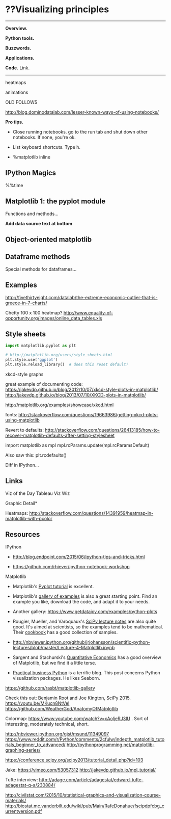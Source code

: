 # ??Visualizing principles


---
**Overview.**

**Python tools.**

**Buzzwords.**

**Applications.**

**Code.** Link.

---


heatmaps

animations


OLD FOLLOWS


http://blog.dominodatalab.com/lesser-known-ways-of-using-notebooks/


**Pro tips.**

* Close running notebooks.  go to the run tab and shut down other notebooks.  If none, you're ok.

* List keyboard shortcuts.  Type h.

* %matplotlib inline


## IPython Magics

%%time

##  Matplotlib 1:  the pyplot module

Functions and methods...


**Add data source text at bottom**


## Object-oriented matplotlib




## Dataframe methods


Special methods for dataframes...



## Examples

http://fivethirtyeight.com/datalab/the-extreme-economic-outlier-that-is-greece-in-7-charts/

Chetty 100 x 100 heatmap?
http://www.equality-of-opportunity.org/images/online_data_tables.xls

## Style sheets

```python
import matplotlib.pyplot as plt

# http://matplotlib.org/users/style_sheets.html
plt.style.use('ggplot')
plt.style.reload_library()  # does this reset default?
```


xkcd-style graphs

great example of documenting code:  https://jakevdp.github.io/blog/2012/10/07/xkcd-style-plots-in-matplotlib/
http://jakevdp.github.io/blog/2013/07/10/XKCD-plots-in-matplotlib/

http://matplotlib.org/examples/showcase/xkcd.html

fonts:  http://stackoverflow.com/questions/19663986/getting-xkcd-plots-using-matplotlib

Revert to defaults:  http://stackoverflow.com/questions/26413185/how-to-recover-matplotlib-defaults-after-setting-stylesheet

import matplotlib as mpl
mpl.rcParams.update(mpl.rcParamsDefault)

Also saw this:   plt.rcdefaults()

Diff in IPython...


## Links

Viz of the Day
Tableau
Viz Wiz

Graphic Detail*


Heatmaps:  http://stackoverflow.com/questions/14391959/heatmap-in-matplotlib-with-pcolor


## Resources

IPython

* http://blog.endpoint.com/2015/06/ipython-tips-and-tricks.html

* https://github.com/rhiever/ipython-notebook-workshop

Matplotlib

* Matplotlib's [Pyplot tutorial](http://matplotlib.org/users/pyplot_tutorial.html) is excellent.

* Matplotlib's [gallery of examples](http://matplotlib.org/gallery.html) is also a great starting point.  Find an example you like, download the code, and adapt it to your needs.

* Another gallery:  https://www.getdatajoy.com/examples/python-plots

* Rougier, Mueller, and Varoquaux's [SciPy lecture notes](https://scipy-lectures.github.io/intro/matplotlib/matplotlib.html) are also quite good.  It's aimed at scientists, so the examples tend to be mathematical.  Their [cookbook](http://wiki.scipy.org/Cookbook/Matplotlib) has a good collection of samples.

* http://nbviewer.ipython.org/github/jrjohansson/scientific-python-lectures/blob/master/Lecture-4-Matplotlib.ipynb

* Sargent and Stachurski's [Quantitative Economics](http://quant-econ.net/) has a good overview of Matplotlib, but we find it a little terse.

* [Practical business Python](http://pbpython.com/visualization-tools-1.html) is a terrific blog.  This post concerns Python visualization packages.  He likes Seaborn.

https://github.com/rasbt/matplotlib-gallery

Check this out:  Benjamin Root and Joe Kington, SciPy 2015.
https://youtu.be/MKucn8NtVeI
https://github.com/WeatherGod/AnatomyOfMatplotlib

Colormap:  https://www.youtube.com/watch?v=xAoljeRJ3lU .  Sort of interesting, moderately technical, short.

http://nbviewer.ipython.org/gist/msund/11349097
https://www.reddit.com/r/Python/comments/2cfulw/indepth_matplotlib_tutorials_beginner_to_advanced/
http://pythonprogramming.net/matplotlib-graphing-series/


https://conference.scipy.org/scipy2013/tutorial_detail.php?id=103

Jake:  https://vimeo.com/53057312
http://jakevdp.github.io/mpl_tutorial/

Tufte interview:  http://adage.com/article/adagestat/edward-tufte-adagestat-q-a/230884/


http://civilstat.com/2015/10/statistical-graphics-and-visualization-course-materials/
http://biostat.mc.vanderbilt.edu/wiki/pub/Main/RafeDonahue/fscipdpfcbg_currentversion.pdf
